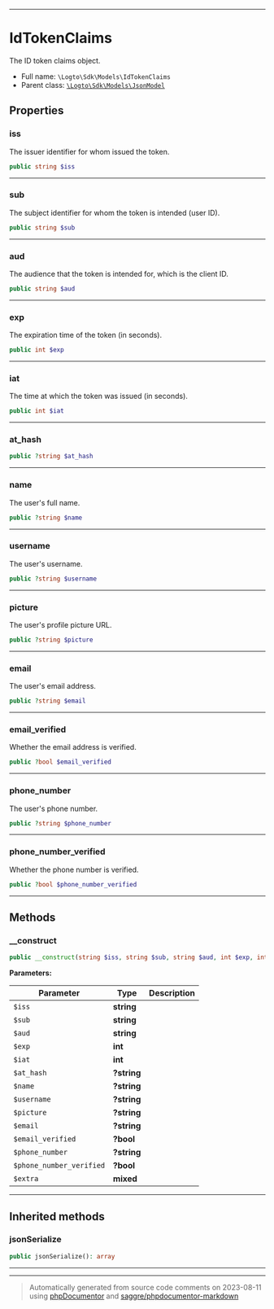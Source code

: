 ***

# IdTokenClaims

The ID token claims object.



* Full name: `\Logto\Sdk\Models\IdTokenClaims`
* Parent class: [`\Logto\Sdk\Models\JsonModel`](./JsonModel.md)



## Properties


### iss

The issuer identifier for whom issued the token.

```php
public string $iss
```






***

### sub

The subject identifier for whom the token is intended (user ID).

```php
public string $sub
```






***

### aud

The audience that the token is intended for, which is the client ID.

```php
public string $aud
```






***

### exp

The expiration time of the token (in seconds).

```php
public int $exp
```






***

### iat

The time at which the token was issued (in seconds).

```php
public int $iat
```






***

### at_hash



```php
public ?string $at_hash
```






***

### name

The user's full name.

```php
public ?string $name
```






***

### username

The user's username.

```php
public ?string $username
```






***

### picture

The user's profile picture URL.

```php
public ?string $picture
```






***

### email

The user's email address.

```php
public ?string $email
```






***

### email_verified

Whether the email address is verified.

```php
public ?bool $email_verified
```






***

### phone_number

The user's phone number.

```php
public ?string $phone_number
```






***

### phone_number_verified

Whether the phone number is verified.

```php
public ?bool $phone_number_verified
```






***

## Methods


### __construct



```php
public __construct(string $iss, string $sub, string $aud, int $exp, int $iat, ?string $at_hash = null, ?string $name = null, ?string $username = null, ?string $picture = null, ?string $email = null, ?bool $email_verified = null, ?string $phone_number = null, ?bool $phone_number_verified = null, mixed $extra): mixed
```








**Parameters:**

| Parameter | Type | Description |
|-----------|------|-------------|
| `$iss` | **string** |  |
| `$sub` | **string** |  |
| `$aud` | **string** |  |
| `$exp` | **int** |  |
| `$iat` | **int** |  |
| `$at_hash` | **?string** |  |
| `$name` | **?string** |  |
| `$username` | **?string** |  |
| `$picture` | **?string** |  |
| `$email` | **?string** |  |
| `$email_verified` | **?bool** |  |
| `$phone_number` | **?string** |  |
| `$phone_number_verified` | **?bool** |  |
| `$extra` | **mixed** |  |




***


## Inherited methods


### jsonSerialize



```php
public jsonSerialize(): array
```











***


***
> Automatically generated from source code comments on 2023-08-11 using [phpDocumentor](http://www.phpdoc.org/) and [saggre/phpdocumentor-markdown](https://github.com/Saggre/phpDocumentor-markdown)
